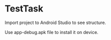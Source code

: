 # TestTask

Import project to Android Studio to see structure.

Use app-debug.apk file to install it on device.
